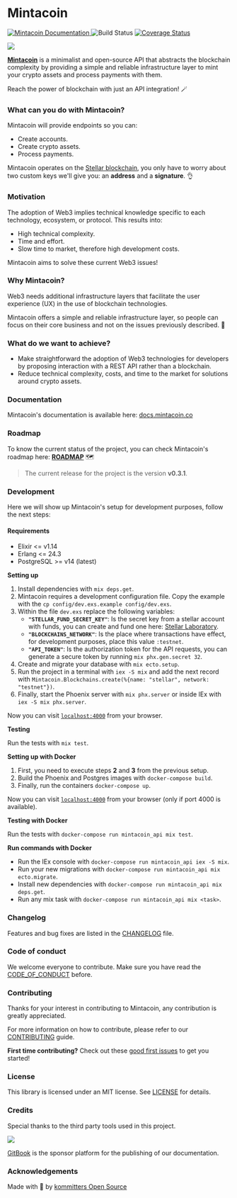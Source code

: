 # Mintacoin

[![Mintacoin Documentation](https://img.shields.io/badge/docs-docs.mintacoin.co-blue) ](https://docs.mintacoin.co)![Build Status](https://img.shields.io/github/workflow/status/kommitters/mintacoin/Mintacoin%20CI/main) [![Coverage Status](https://coveralls.io/repos/github/kommitters/mintacoin/badge.svg)](https://coveralls.io/github/kommitters/mintacoin)

![](https://user-images.githubusercontent.com/1649973/170068587-1b4c1b0d-9b48-46d1-9aed-f99d1b2b84f8.png)

[**Mintacoin**](https://www.mintacoin.co) is a minimalist and open-source API that abstracts the blockchain complexity by providing a simple and reliable infrastructure layer to mint your crypto assets and process payments with them.

Reach the power of blockchain with just an API integration! 🪄

### What can you do with Mintacoin?

Mintacoin will provide endpoints so you can:

* Create accounts.
* Create crypto assets.
* Process payments.

Mintacoin operates on the [Stellar blockchain](https://www.stellar.org/), you only have to worry about two custom keys we'll give you: an **address** and a **signature**. 👌

### Motivation

The adoption of Web3 implies technical knowledge specific to each technology, ecosystem, or protocol. This results into:

* High technical complexity.
* Time and effort.
* Slow time to market, therefore high development costs.

Mintacoin aims to solve these current Web3 issues!

### Why Mintacoin?

Web3 needs additional infrastructure layers that facilitate the user experience (UX) in the use of blockchain technologies.

Mintacoin offers a simple and reliable infrastructure layer, so people can focus on their core business and not on the issues previously described. 🚀

### What do we want to achieve?

* Make straightforward the adoption of Web3 technologies for developers by proposing interaction with a REST API rather than a blockchain.
* Reduce technical complexity, costs, and time to the market for solutions around crypto assets.

### Documentation

Mintacoin's documentation is available here: [docs.mintacoin.co](https://docs.mintacoin.co)

### Roadmap

To know the current status of the project, you can check Mintacoin's roadmap here: [**ROADMAP**](https://github.com/orgs/kommitters/projects/6/views/6) 🗺️

> The current release for the project is the version **v0.3.1**.

### Development

Here we will show up Mintacoin's setup for development purposes, follow the next steps:

#### Requirements

* Elixir <= v1.14
* Erlang <= 24.3
* PostgreSQL >= v14 (latest)

**Setting up**

1. Install dependencies with `mix deps.get`.
2. Mintacoin requires a development configuration file. Copy the example with the `cp config/dev.exs.example config/dev.exs`.
3. Within the file `dev.exs` replace the following variables:
   * **`"STELLAR_FUND_SECRET_KEY"`**: Is the secret key from a stellar account with funds, you can create and fund one here: [Stellar Laboratory](https://laboratory.stellar.org/#?network=test).
   * **`"BLOCKCHAINS_NETWORK"`**: Is the place where transactions have effect, for development purposes, place this value `:testnet`.
   * **`"API_TOKEN"`**: Is the authorization token for the API requests, you can generate a secure token by running `mix phx.gen.secret 32`.
4. Create and migrate your database with `mix ecto.setup`.
5. Run the project in a terminal with `iex -S mix` and add the next record with `Mintacoin.Blockchains.create(%{name: "stellar", network: "testnet"})`.
6. Finally, start the Phoenix server with `mix phx.server` or inside IEx with `iex -S mix phx.server`.

Now you can visit [`localhost:4000`](http://localhost:4000) from your browser.

**Testing**

Run the tests with `mix test`.

**Setting up with Docker**

1. First, you need to execute steps **2** and **3** from the previous setup.
2. Build the Phoenix and Postgres images with `docker-compose build`.
3. Finally, run the containers `docker-compose up`.

Now you can visit [`localhost:4000`](http://localhost:4000) from your browser (only if port 4000 is available).

**Testing with Docker**

Run the tests with `docker-compose run mintacoin_api mix test`.

**Run commands with Docker**

* Run the IEx console with `docker-compose run mintacoin_api iex -S mix`.
* Run your new migrations with `docker-compose run mintacoin_api mix ecto.migrate`.
* Install new dependencies with `docker-compose run mintacoin_api mix deps.get`.
* Run any mix task with `docker-compose run mintacoin_api mix <task>`.

### Changelog

Features and bug fixes are listed in the [CHANGELOG](https://github.com/kommitters/mintacoin/blob/main/CHANGELOG.md) file.

### Code of conduct

We welcome everyone to contribute. Make sure you have read the [CODE\_OF\_CONDUCT](https://github.com/kommitters/mintacoin/blob/main/CODE\_OF\_CONDUCT.md) before.

### Contributing

Thanks for your interest in contributing to Mintacoin, any contribution is greatly appreciated.

For more information on how to contribute, please refer to our [CONTRIBUTING](https://github.com/kommitters/mintacoin/blob/main/CONTRIBUTING.md) guide.

**First time contributing?** Check out these [good first issues](https://github.com/kommitters/mintacoin/issues?q=is%3Aissue+is%3Aopen+label%3A%22%F0%9F%91%8B+Good+first+issue%22) to get you started!

### License

This library is licensed under an MIT license. See [LICENSE](https://github.com/kommitters/mintacoin/blob/main/LICENSE) for details.

### Credits

Special thanks to the third party tools used in this project.

[![](https://user-images.githubusercontent.com/39246879/198380259-b9615598-0dd2-4a35-9402-c7ac2896fa53.svg)](https://www.gitbook.com/)

[GitBook](https://www.gitbook.com/) is the sponsor platform for the publishing of our documentation.

### Acknowledgements

Made with 💙 by [kommitters Open Source](https://kommit.co)
